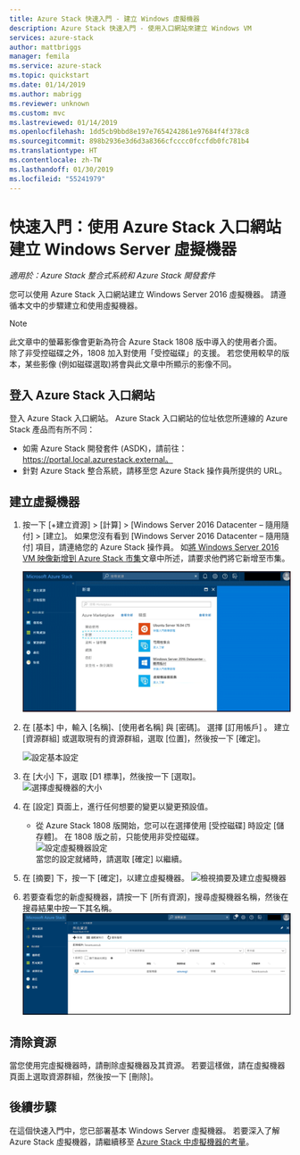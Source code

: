```yaml
---
title: Azure Stack 快速入門 - 建立 Windows 虛擬機器
description: Azure Stack 快速入門 - 使用入口網站來建立 Windows VM
services: azure-stack
author: mattbriggs
manager: femila
ms.service: azure-stack
ms.topic: quickstart
ms.date: 01/14/2019
ms.author: mabrigg
ms.reviewer: unknown
ms.custom: mvc
ms.lastreviewed: 01/14/2019
ms.openlocfilehash: 1dd5cb9bbd8e197e7654242861e97684f4f378c8
ms.sourcegitcommit: 898b2936e3d6d3a8366cfcccc0fccfdb0fc781b4
ms.translationtype: HT
ms.contentlocale: zh-TW
ms.lasthandoff: 01/30/2019
ms.locfileid: "55241979"
---
```

# <a name="quickstart-create-a-windows-server-virtual-machine-with-the-azure-stack-portal"></a>快速入門：使用 Azure Stack 入口網站建立 Windows Server 虛擬機器

*適用於：Azure Stack 整合式系統和 Azure Stack 開發套件*

您可以使用 Azure Stack 入口網站建立 Windows Server 2016 虛擬機器。 請遵循本文中的步驟建立和使用虛擬機器。

> [!NOTE]  
> 此文章中的螢幕影像會更新為符合 Azure Stack 1808 版中導入的使用者介面。 除了非受控磁碟之外，1808 加入對使用「受控磁碟」的支援。 若您使用較早的版本，某些影像 (例如磁碟選取)將會與此文章中所顯示的影像不同。  


## <a name="sign-in-to-the-azure-stack-portal"></a>登入 Azure Stack 入口網站

登入 Azure Stack 入口網站。 Azure Stack 入口網站的位址依您所連線的 Azure Stack 產品而有所不同：

* 如需 Azure Stack 開發套件 (ASDK)，請前往： https://portal.local.azurestack.external。
* 針對 Azure Stack 整合系統，請移至您 Azure Stack 操作員所提供的 URL。

## <a name="create-a-virtual-machine"></a>建立虛擬機器

1. 按一下 [+建立資源] > [計算] > [Windows Server 2016 Datacenter – 隨用隨付] > [建立]。 如果您沒有看到 [Windows Server 2016 Datacenter – 隨用隨付] 項目，請連絡您的 Azure Stack 操作員。 如[將 Windows Server 2016 VM 映像新增到 Azure Stack 市集](../azure-stack-add-default-image.md)文章中所述，請要求他們將它新增至市集。

    ![在入口網站中建立 Windows 虛擬機器的步驟](media/azure-stack-quick-windows-portal/image01.png)
2. 在 [基本] 中，輸入 [名稱]、[使用者名稱] 與 [密碼]。 選擇 [訂用帳戶] 。 建立 [資源群組] 或選取現有的資源群組，選取 [位置]，然後按一下 [確定]。

    ![設定基本設定](media/azure-stack-quick-windows-portal/image02.png)
3. 在 [大小] 下，選取 [D1 標準]，然後按一下 [選取]。  
    ![選擇虛擬機器的大小](media/azure-stack-quick-windows-portal/image03.png)

4. 在 [設定] 頁面上，進行任何想要的變更以變更預設值。
   - 從 Azure Stack 1808 版開始，您可以在選擇使用 [受控磁碟] 時設定 [儲存體]。 在 1808 版之前，只能使用非受控磁碟。  
   ![設定虛擬機器設定](media/azure-stack-quick-windows-portal/image04.png)  
   當您的設定就緒時，請選取 [確定] 以繼續。

5. 在 [摘要] 下，按一下 [確定]，以建立虛擬機器。
    ![檢視摘要及建立虛擬機器](media/azure-stack-quick-windows-portal/image05.png)

6. 若要查看您的新虛擬機器，請按一下 [所有資源]，搜尋虛擬機器名稱，然後在搜尋結果中按一下其名稱。
    ![查看虛擬機器](media/azure-stack-quick-windows-portal/image06.png)

## <a name="clean-up-resources"></a>清除資源

當您使用完虛擬機器時，請刪除虛擬機器及其資源。 若要這樣做，請在虛擬機器頁面上選取資源群組，然後按一下 [刪除]。

## <a name="next-steps"></a>後續步驟

在這個快速入門中，您已部署基本 Windows Server 虛擬機器。 若要深入了解 Azure Stack 虛擬機器，請繼續移至 [Azure Stack 中虛擬機器的考量](azure-stack-vm-considerations.md)。
